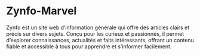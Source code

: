 # Zynfo-Marvel
Zynfo est un site web d’information générale qui offre des articles clairs et précis sur divers sujets. Conçu pour les curieux et passionnés, il permet d’explorer connaissances, actualités et faits intéressants, offrant un contenu fiable et accessible à tous pour apprendre et s’informer facilement.
